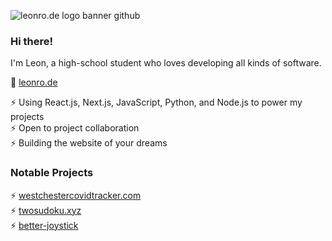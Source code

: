 

![leonro.de logo banner github](https://i.imgur.com/lcZOkRW.png)
### Hi there!

I'm Leon, a high-school student who loves developing all kinds of software.

🔎 [leonro.de](https://leonro.de)

⚡ Using React.js, Next.js, JavaScript, Python, and Node.js to power my projects <br />
⚡ Open to project collaboration <br />
⚡ Building the website of your dreams <br />

### Notable Projects 
⚡ [westchestercovidtracker.com](https://westchestercovidtracker.com) <br />
⚡ [twosudoku.xyz](https://www.twosudoku.xyz) <br />
⚡ [better-joystick](https://github.com/leonrode/better-joystick) <br />
